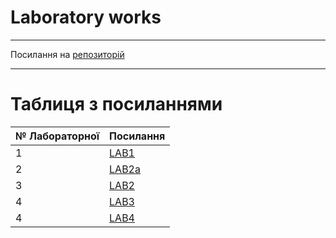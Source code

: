 # Laboratory works
---

Посилання на [репозиторій](https://github.com/Ciel-Didux/TPIS)

---
# Таблиця з посиланнями
|№ Лабораторної|Посилання|
|---|---|
|1|[LAB1](https://github.com/Ciel-Didux/TPIS/tree/main/LAB_1)|
|2|[LAB2a](https://github.com/Ciel-Didux/TPIS/tree/main/LAB_2a)|
|3|[LAB2](https://github.com/Ciel-Didux/TPIS/tree/main/LAB_2)|
|4|[LAB3](https://github.com/Ciel-Didux/TPIS/tree/main/LAB_3)|
|4|[LAB4](https://github.com/Ciel-Didux/TPIS/tree/main/LAB_4)|

